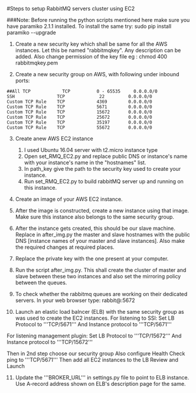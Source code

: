 #Steps to setup RabbitMQ servers cluster using EC2

###Note:  Before running the python scripts mentioned here make sure you have paramiko 2.1.1 installed. To install the same try:  sudo pip install paramiko --upgrade

1. Create a new security key which shall be same for all the AWS instances. Let this be named "rabbitmqkey". Any description can be added.
Also change permission of the key file eg : chmod 400 rabbitmqkey.pem

2. Create a new security group on AWS, with following under inbound ports:
```
##All TCP            TCP          0 - 65535     0.0.0.0/0
SSH                TCP             22         0.0.0.0/0
Custom TCP Rule    TCP            4369        0.0.0.0/0
Custom TCP Rule    TCP            5671        0.0.0.0/0
Custom TCP Rule    TCP            15672       0.0.0.0/0
Custom TCP Rule    TCP            25672       0.0.0.0/0
Custom TCP Rule    TCP            35197       0.0.0.0/0
Custom TCP Rule    TCP            55672       0.0.0.0/0
```

3. Create anew AWS EC2 instance
	1. I used Ubuntu 16.04 server with t2.micro instance type
	2. Open set_RMQ_EC2.py and replace public DNS or instance's name with your instance's name in the "hostnames" list.
	2. In path_key give the path to the security key used to create your instance.
	3. Run set_RMQ_EC2.py to build rabbitMQ server up and running on this instance.

4. Create an image of your AWS EC2 instance.

5. After the image is constructed, create a new instance using that image. Make sure this instance also belongs to the same security group.

6. After the instance gets created, this should be our slave machine. Replace in after_img.py the master and slave hostnames with the public DNS [instance names of your master and slave instances]. Also make the required changes at required places. 

7. Replace the private key with the one present at your computer.

8. Run the script after_img.py. This shall create the cluster of master and slave between these two instances and also set the mirroring policy between the queues.

9. To check whether the rabbitmq queues are working on their dedicated servers.	
	In your web browser type:
	rabbit@<pub-ip-addr-of-your-EC2>:5672
	
10. Launch an elastic load balncer (ELB) with the same security group as was used to create the EC2 instances.
For listening to SSl:
Set LB Protocol to '''TCP/5671'''
And Instance protocol to '''TCP/5671'''

For listening management plugin:
Set LB Protocol to '''TCP/15672'''
And Instance protocol to '''TCP/15672'''

Then in 2nd step choose our security group 
Also configure Health Check ping to '''TCP/5671'''
Then add all EC2 instances to the LB
Review and Launch

11. Update the '''BROKER_URL''' in settings.py file to point to ELB instance. Use A-record address shown on ELB's description page for the same.

